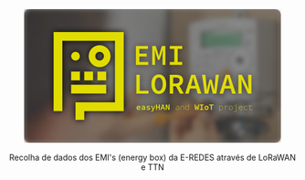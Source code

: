 <p align="center">
  <img src="https://github.com/WIOTPT/EMILoRaWAN/blob/main/content/badge.png" />
</p>
<p align="center">
  Recolha de dados dos EMI's (energy box) da E-REDES através de LoRaWAN e TTN
</p>

